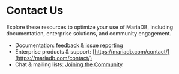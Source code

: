 # Contact Us

Explore these resources to optimize your use of MariaDB, including documentation, enterprise solutions, and community engagement.

* Documentation: [feedback & issue reporting](../community/company-and-community/bug-tracking/reporting-documentation-bugs.md)
* Enterprise products & support: [https://mariadb.com/contact/](https://mariadb.com/contact/)
* Chat & mailing lists: [Joining the Community](../joining-the-community.md)

